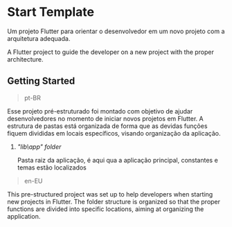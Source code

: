 # Start Template


Um projeto Flutter para orientar o desenvolvedor em um novo projeto com a arquitetura adequada.

A Flutter project to guide the developer on a new project with the proper architecture.

## Getting Started

> pt-BR

Esse projeto pré-estruturado foi montado com objetivo de ajudar desenvolvedores no momento de iniciar novos projetos em Flutter.
A estrutura de pastas está organizada de forma que as devidas funções fiquem divididas em locais específicos, visando organização da aplicação.

1. _"lib\app" folder_

    Pasta raiz da aplicação, é aqui qua a aplicação principal, constantes e temas estão localizados

> en-EU

This pre-structured project was set up to help developers when starting new projects in Flutter.
The folder structure is organized so that the proper functions are divided into specific locations, aiming at organizing the application.
